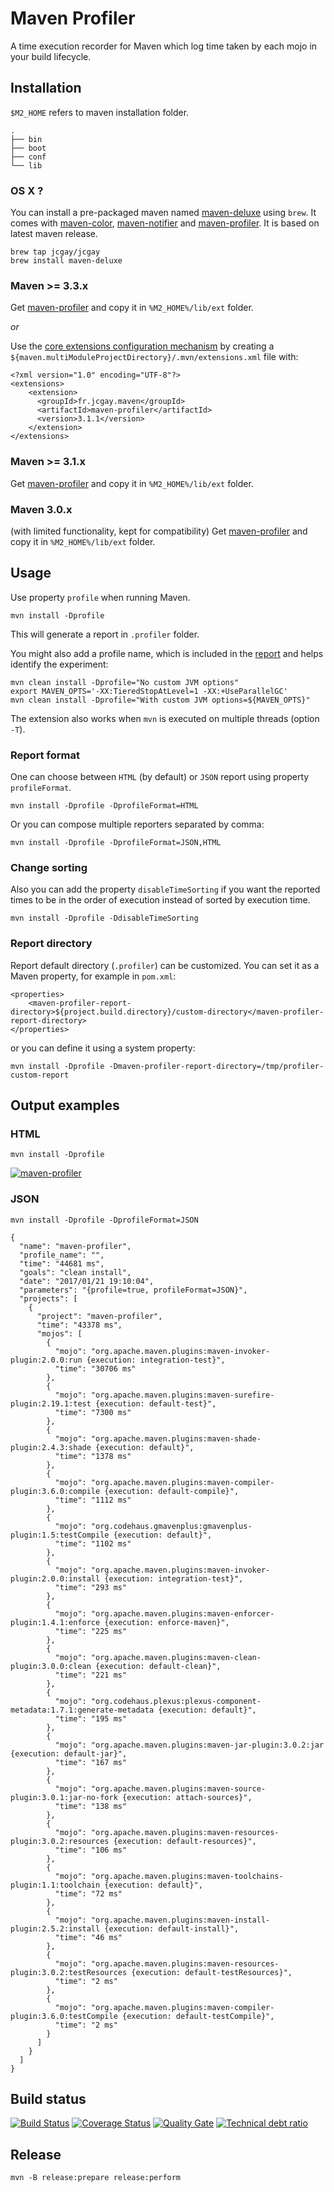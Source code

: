 # Maven Profiler

A time execution recorder for Maven which log time taken by each mojo in your build lifecycle.

## Installation

`$M2_HOME` refers to maven installation folder.

```
.
├── bin
├── boot
├── conf
└── lib
```

### OS X ?

You can install a pre-packaged maven named [maven-deluxe](https://github.com/jcgay/homebrew-jcgay#maven-deluxe) using `brew`.
It comes with [maven-color](https://github.com/jcgay/maven-color), [maven-notifier](https://github.com/jcgay/maven-notifier) and [maven-profiler](https://github.com/jcgay/maven-profiler).
It is based on latest maven release.

    brew tap jcgay/jcgay
    brew install maven-deluxe

### Maven >= 3.3.x

Get [maven-profiler](https://repo1.maven.org/maven2/fr/jcgay/maven/maven-profiler/3.1.1/maven-profiler-3.1.1-shaded.jar) and copy it in `%M2_HOME%/lib/ext` folder.

*or*

Use the [core extensions configuration mechanism](http://takari.io/2015/03/19/core-extensions.html) by creating a `${maven.multiModuleProjectDirectory}/.mvn/extensions.xml` file with:

	<?xml version="1.0" encoding="UTF-8"?>
	<extensions>
	    <extension>
	      <groupId>fr.jcgay.maven</groupId>
	      <artifactId>maven-profiler</artifactId>
	      <version>3.1.1</version>
	    </extension>
	</extensions>

### Maven >= 3.1.x

Get [maven-profiler](https://repo1.maven.org/maven2/fr/jcgay/maven/maven-profiler/3.1.1/maven-profiler-3.1.1-shaded.jar) and copy it in `%M2_HOME%/lib/ext` folder.

### Maven 3.0.x
(with limited functionality, kept for compatibility)
Get [maven-profiler](http://dl.bintray.com/jcgay/maven/com/github/jcgay/maven/maven-profiler/1.0/maven-profiler-1.0.jar) and copy it in `%M2_HOME%/lib/ext` folder.

## Usage

Use property `profile` when running Maven.

	mvn install -Dprofile

This will generate a report in `.profiler` folder.

You might also add a profile name, which is included in the [report](#report-format)
and helps identify the experiment:

    mvn clean install -Dprofile="No custom JVM options"
    export MAVEN_OPTS='-XX:TieredStopAtLevel=1 -XX:+UseParallelGC'
    mvn clean install -Dprofile="With custom JVM options=${MAVEN_OPTS}"

The extension also works when `mvn` is executed on multiple threads (option `-T`).

### Report format

One can choose between `HTML` (by default) or `JSON` report using property `profileFormat`.

    mvn install -Dprofile -DprofileFormat=HTML

Or you can compose multiple reporters separated by comma:

    mvn install -Dprofile -DprofileFormat=JSON,HTML

### Change sorting

Also you can add the property `disableTimeSorting` if you want the reported times to be in the order of execution instead of sorted by execution time.

    mvn install -Dprofile -DdisableTimeSorting

### Report directory

Report default directory (`.profiler`) can be customized.
You can set it as a Maven property, for example in `pom.xml`:

```
<properties>
    <maven-profiler-report-directory>${project.build.directory}/custom-directory</maven-profiler-report-directory>
</properties>
```

or you can define it using a system property:

    mvn install -Dprofile -Dmaven-profiler-report-directory=/tmp/profiler-custom-report

## Output examples

### HTML

	mvn install -Dprofile

[![maven-profiler](http://jeanchristophegay.com/images/maven-profiler-resize.png)](http://jeanchristophegay.com/images/maven-profiler.png)

### JSON

	mvn install -Dprofile -DprofileFormat=JSON

```
{
  "name": "maven-profiler",
  "profile_name": "",
  "time": "44681 ms",
  "goals": "clean install",
  "date": "2017/01/21 19:10:04",
  "parameters": "{profile=true, profileFormat=JSON}",
  "projects": [
    {
      "project": "maven-profiler",
      "time": "43378 ms",
      "mojos": [
        {
          "mojo": "org.apache.maven.plugins:maven-invoker-plugin:2.0.0:run {execution: integration-test}",
          "time": "30706 ms"
        },
        {
          "mojo": "org.apache.maven.plugins:maven-surefire-plugin:2.19.1:test {execution: default-test}",
          "time": "7300 ms"
        },
        {
          "mojo": "org.apache.maven.plugins:maven-shade-plugin:2.4.3:shade {execution: default}",
          "time": "1378 ms"
        },
        {
          "mojo": "org.apache.maven.plugins:maven-compiler-plugin:3.6.0:compile {execution: default-compile}",
          "time": "1112 ms"
        },
        {
          "mojo": "org.codehaus.gmavenplus:gmavenplus-plugin:1.5:testCompile {execution: default}",
          "time": "1102 ms"
        },
        {
          "mojo": "org.apache.maven.plugins:maven-invoker-plugin:2.0.0:install {execution: integration-test}",
          "time": "293 ms"
        },
        {
          "mojo": "org.apache.maven.plugins:maven-enforcer-plugin:1.4.1:enforce {execution: enforce-maven}",
          "time": "225 ms"
        },
        {
          "mojo": "org.apache.maven.plugins:maven-clean-plugin:3.0.0:clean {execution: default-clean}",
          "time": "221 ms"
        },
        {
          "mojo": "org.codehaus.plexus:plexus-component-metadata:1.7.1:generate-metadata {execution: default}",
          "time": "195 ms"
        },
        {
          "mojo": "org.apache.maven.plugins:maven-jar-plugin:3.0.2:jar {execution: default-jar}",
          "time": "167 ms"
        },
        {
          "mojo": "org.apache.maven.plugins:maven-source-plugin:3.0.1:jar-no-fork {execution: attach-sources}",
          "time": "138 ms"
        },
        {
          "mojo": "org.apache.maven.plugins:maven-resources-plugin:3.0.2:resources {execution: default-resources}",
          "time": "106 ms"
        },
        {
          "mojo": "org.apache.maven.plugins:maven-toolchains-plugin:1.1:toolchain {execution: default}",
          "time": "72 ms"
        },
        {
          "mojo": "org.apache.maven.plugins:maven-install-plugin:2.5.2:install {execution: default-install}",
          "time": "46 ms"
        },
        {
          "mojo": "org.apache.maven.plugins:maven-resources-plugin:3.0.2:testResources {execution: default-testResources}",
          "time": "2 ms"
        },
        {
          "mojo": "org.apache.maven.plugins:maven-compiler-plugin:3.6.0:testCompile {execution: default-testCompile}",
          "time": "2 ms"
        }
      ]
    }
  ]
}
```

## Build status

[![Build Status](https://github.com/jcgay/maven-profiler/actions/workflows/maven.yml/badge.svg)](https://github.com/jcgay/maven-profiler/actions/workflows/maven.yml)
[![Coverage Status](https://coveralls.io/repos/jcgay/maven-profiler/badge.svg?branch=master)](https://coveralls.io/r/jcgay/maven-profiler?branch=master)
[![Quality Gate](https://sonarcloud.io/api/project_badges/measure?project=fr.jcgay.maven%3Amaven-profiler&metric=alert_status)](https://sonarqube.com/dashboard/index/fr.jcgay.maven:maven-profiler)
[![Technical debt ratio](https://sonarcloud.io/api/project_badges/measure?project=fr.jcgay.maven%3Amaven-profiler&metric=sqale_index)](https://sonarqube.com/dashboard/index/fr.jcgay.maven:maven-profiler)

## Release

    mvn -B release:prepare release:perform
